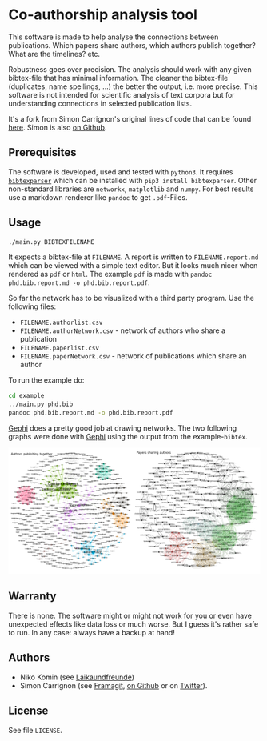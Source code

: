 # Co-authorship analysis tool

This software is made to help analyse the connections between
publications. Which papers share authors, which authors publish
together?  What are the timelines? etc.

Robustness goes over precision. The analysis should work with any
given bibtex-file that has minimal information.  The cleaner the
bibtex-file (duplicates, name spellings, ...) the better the output,
i.e. more precise. This software is not intended for scientific
analysis of text corpora but for understanding connections in selected
publication lists.

It's a fork from  Simon Carrignon's original lines of code that can be
found [here](https://framagit.org/sc/pybibnet). Simon is also [on Github](https://github.com/simoncarrignon).

## Prerequisites

The software is developed, used and tested with `python3`.  It
requires
[`bibtexparser`](https://github.com/sciunto-org/python-bibtexparser)
which can be installed with `pip3 install bibtexparser`. Other
non-standard libraries are `networkx`, `matplotlib` and `numpy`. For
best results use a markdown renderer like `pandoc` to get
`.pdf`-Files.


## Usage

```bash
./main.py BIBTEXFILENAME
```

It expects a bibtex-file at `FILENAME`. A report is written to
`FILENAME.report.md` which can be viewed with a simple text
editor. But it looks much nicer when rendered as `pdf` or `html`. The
example `pdf` is made with `pandoc phd.bib.report.md -o
phd.bib.report.pdf`.

So far the network has to be visualized with a third party
program. Use the following files:

  * `FILENAME.authorlist.csv`
  * `FILENAME.authorNetwork.csv` - network of authors who share a publication
  * `FILENAME.paperlist.csv`
  * `FILENAME.paperNetwork.csv` - network of publications which share an author

To run the example do:

```bash
cd example
../main.py phd.bib
pandoc phd.bib.report.md -o phd.bib.report.pdf
```


[Gephi](https://gephi.org/) does a pretty good job at drawing
networks. The two following graphs were done with
[Gephi](https://gephi.org/) using the output from the example-`bibtex`.

![](example/networks.png)


## Warranty

There is none. The software might or might not work for you or even
have unexpected effects like data loss or much worse. But I guess it's
rather safe to run. In any case: always have a backup at hand!

## Authors

  * Niko Komin (see [Laikaundfreunde](http://www.laikaundfreunde.de/niko-komin))
  * Simon Carrignon (see [Framagit](https://framagit.org/sc), [on Github](https://github.com/simoncarrignon) or on [Twitter](https://twitter.com/SimonCarrignon/)).


## License

See file `LICENSE`.
